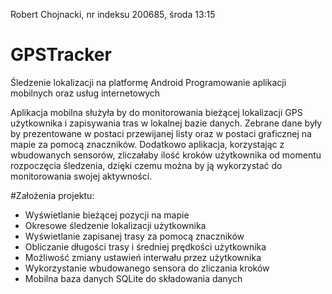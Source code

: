 Robert Chojnacki, nr indeksu 200685, środa 13:15
# GPSTracker
Śledzenie lokalizacji na platformę Android
Programowanie aplikacji mobilnych oraz usług internetowych

Aplikacja mobilna służyła by do monitorowania bieżącej lokalizacji GPS użytkownika i zapisywania tras w lokalnej bazie danych. Zebrane dane były by prezentowane w postaci przewijanej listy oraz w postaci graficznej na mapie za pomocą znaczników. Dodatkowo aplikacja, korzystając z wbudowanych sensorów, zliczałaby ilość kroków użytkownika od momentu rozpoczęcia śledzenia, dzięki czemu można by ją wykorzystać do monitorowania swojej aktywności.

#Założenia projektu:
* Wyświetlanie bieżącej pozycji na mapie
* Okresowe śledzenie lokalizacji użytkownika
* Wyświetlanie zapisanej trasy za pomocą znaczników
* Obliczanie długości trasy i średniej prędkości użytkownika
* Możliwość zmiany ustawień interwału przez użytkownika
* Wykorzystanie wbudowanego sensora do zliczania kroków
* Mobilna baza danych SQLite do składowania danych
